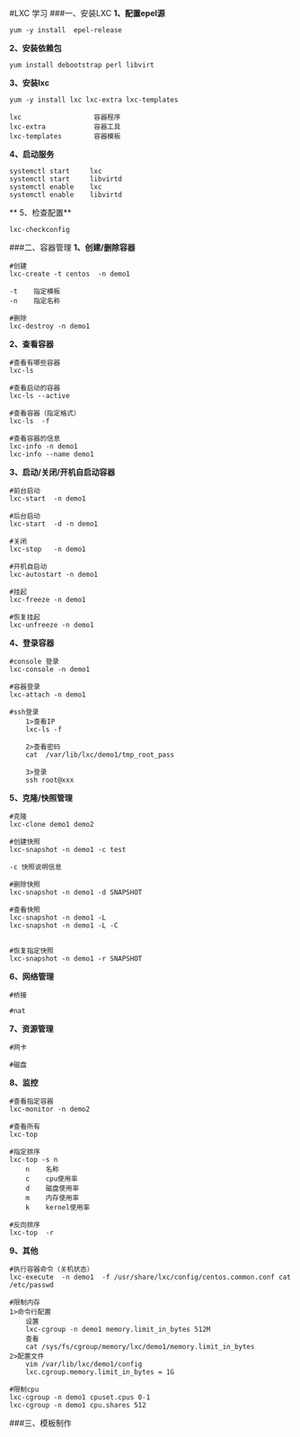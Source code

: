 
#LXC 学习
###一、安装LXC
**1、配置epel源**

    yum -y install  epel-release
**2、安装依赖包**
    
    yum install debootstrap perl libvirt


**3、安装lxc** 

    yum -y install lxc lxc-extra lxc-templates 
    
    lxc                  容器程序
    lxc-extra            容器工具
    lxc-templates        容器模板
    
**4、启动服务**
    
    systemctl start     lxc
    systemctl start     libvirtd
    systemctl enable    lxc
    systemctl enable    libvirtd    

** 5、检查配置**
 
    lxc-checkconfig
     
###二、容器管理
**1、创建/删除容器**
    
    #创建
    lxc-create -t centos  -n demo1
    
    -t    指定模板
    -n    指定名称
    
    #删除
    lxc-destroy -n demo1

    
**2、查看容器**

    #查看有哪些容器
    lxc-ls  
    
    #查看启动的容器
    lxc-ls --active
    
    #查看容器（指定格式）
    lxc-ls  -f
    
    #查看容器的信息
    lxc-info -n demo1
    lxc-info --name demo1
    
    
**3、启动/关闭/开机自启动容器**
    
    #前台启动
    lxc-start  -n demo1
    
    #后台启动        
    lxc-start  -d -n demo1
    
    #关闭
    lxc-stop   -n demo1
    
    #开机自启动
    lxc-autostart -n demo1
    
    #挂起
    lxc-freeze -n demo1
    
    #恢复挂起
    lxc-unfreeze -n demo1

**4、登录容器**

    #console 登录
    lxc-console -n demo1
    
    #容器登录
    lxc-attach -n demo1
    
    #ssh登录
        1>查看IP
        lxc-ls -f
        
        2>查看密码
        cat  /var/lib/lxc/demo1/tmp_root_pass  
        
        3>登录
        ssh root@xxx
    
**5、克隆/快照管理**

    #克隆
    lxc-clone demo1 demo2
    
    #创建快照
    lxc-snapshot -n demo1 -c test
    
    -c 快照说明信息 
    
    #删除快照
    lxc-snapshot -n demo1 -d SNAPSHOT
     
    #查看快照
    lxc-snapshot -n demo1 -L
    lxc-snapshot -n demo1 -L -C
    
    
    #恢复指定快照
    lxc-snapshot -n demo1 -r SNAPSHOT
    
**6、网络管理**

    #桥接
    
    #nat

**7、资源管理**

    #网卡
    
    #磁盘            
    

**8、监控**

    #查看指定容器
    lxc-monitor -n demo2
    
    #查看所有
    lxc-top 
    
    #指定排序
    lxc-top -s n
        n    名称
        c    cpu使用率   
        d    磁盘使用率
        m    内存使用率
        k    kernel使用率
        
    #反向排序
    lxc-top  -r    

**9、其他**
    
    #执行容器命令（关机状态）
    lxc-execute  -n demo1  -f /usr/share/lxc/config/centos.common.conf cat /etc/passwd    

    #限制内存
    1>命令行配置
        设置
        lxc-cgroup -n demo1 memory.limit_in_bytes 512M
        查看
        cat /sys/fs/cgroup/memory/lxc/demo1/memory.limit_in_bytes 
    2>配置文件
        vim /var/lib/lxc/demo1/config
        lxc.cgroup.memory.limit_in_bytes = 1G
        
    #限制cpu
    lxc-cgroup -n demo1 cpuset.cpus 0-1
    lxc-cgroup -n demo1 cpu.shares 512

###三、模板制作

    